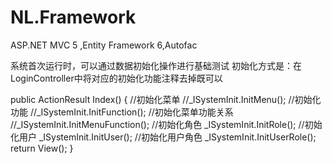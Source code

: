 # NL.Framework
ASP.NET MVC 5 ,Entity Framework 6,Autofac


系统首次运行时，可以通过数据初始化操作进行基础测试
初始化方式是：在LoginController中将对应的初始化功能注释去掉既可以

 public ActionResult Index()
 {
            //初始化菜单
            //_ISystemInit.InitMenu();
            //初始化功能
            //_ISystemInit.InitFunction();
            //初始化菜单功能关系
            //_ISystemInit.InitMenuFunction();
            //初始化角色
            _ISystemInit.InitRole();
            //初始化用户
            _ISystemInit.InitUser();
            //初始化用户角色
            _ISystemInit.InitUserRole();
            return View();
}
